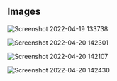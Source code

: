 ## Images

![Screenshot 2022-04-19 133738](https://user-images.githubusercontent.com/102678112/164308865-f3b5c7db-1628-4156-8bd5-2be321af3509.png)

![Screenshot 2022-04-20 142301](https://user-images.githubusercontent.com/102678112/164309467-eff16cd9-67e3-4903-ba26-9e242226f515.png)

![Screenshot 2022-04-20 142107](https://user-images.githubusercontent.com/102678112/164309521-1a20dd12-f7d1-4d9e-a568-a01b35c932a5.png)

![Screenshot 2022-04-20 142430](https://user-images.githubusercontent.com/102678112/164309560-301fb4b9-2d06-4618-8322-a964dff81f76.png)

